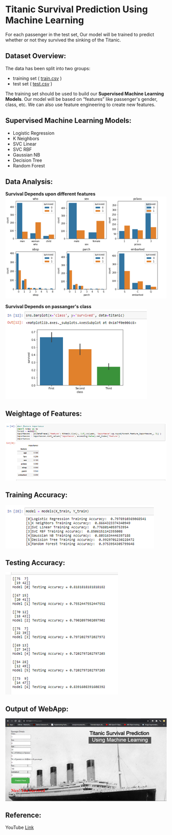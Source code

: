# Titanic Survival Prediction Using Machine Learning

For each passenger in the test set, Our model will be trained to predict whether or not they survived the sinking of the Titanic.

## Dataset Overview:

The data has been split into two groups:
<ul>
  <li>training set ( <a href="https://github.com/shivam1808/Titanic-Survival-Prediction-Using-Machine-Learning/blob/master/train.csv">train.csv</a> )</li>
  <li>test set ( <a href="https://github.com/shivam1808/Titanic-Survival-Prediction-Using-Machine-Learning/blob/master/test.csv">test.csv</a> )</li>
</ul>

The training set should be used to build our __Supervised Machine Learning Models__. Our model will be based on “features” like passenger's gender, class, etc. We can also use feature engineering to create new features.

## Supervised Machine Learning Models:
<ul>
  <li>Logistic Regression</li>
  <li>K Neighbors</li>
  <li>SVC Linear</li>
  <li>SVC RBF</li>
  <li>Gaussian NB</li>
  <li>Decision Tree</li>
  <li>Random Forest</li>
</ul>

## Data Analysis:

__Survival Depends upon different features__ <br>
<img src='https://raw.githubusercontent.com/shivam1808/Titanic-Survival-Prediction-Using-Machine-Learning/master/Image1.PNG' border='0' alt='Prediction'/>

__Survival Depends on passanger's class__ <br>
<img src='https://raw.githubusercontent.com/shivam1808/Titanic-Survival-Prediction-Using-Machine-Learning/master/Image2.PNG' border='0' alt='Prediction'/>

## Weightage of Features:
<img src='https://raw.githubusercontent.com/shivam1808/Titanic-Survival-Prediction-Using-Machine-Learning/master/Image5.PNG' border='0' alt='Prediction'/>

## Training Accuracy:
<img src='https://raw.githubusercontent.com/shivam1808/Titanic-Survival-Prediction-Using-Machine-Learning/master/Image3.PNG' border='0' alt='Prediction'/>

## Testing Accuracy:
<img src='https://raw.githubusercontent.com/shivam1808/Titanic-Survival-Prediction-Using-Machine-Learning/master/Image4.PNG' border='0' alt='Prediction'/>

## Output of WebApp:
<img src='https://raw.githubusercontent.com/shivam1808/Titanic-Survival-Prediction-Using-Machine-Learning/master/Titanic_ML.jpg' border='0' alt='Prediction'/>

## Reference:
YouTube <a href="https://www.youtube.com/watch?v=rODWw2_1mCI">Link</a>


